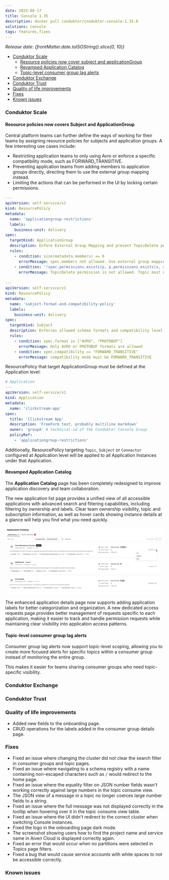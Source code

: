 ```yaml
---
date: 2025-06-17
title: Console 1.35
description: docker pull conduktor/conduktor-console:1.35.0
solutions: console
tags: features,fixes
---
```


_Release date: {frontMatter.date.toISOString().slice(0, 10)}_

- [Conduktor Scale](#conduktor-scale)
  - [Resource policies now cover subject and applicationGroup](#resource-policies-now-covers-subject-and-applicationgroup)
  - [Revamped Application Catalog](#revamped-application-catalog)
  - [Topic-level consumer group lag alerts](#topic-level-consumer-group-lag-alerts)
- [Conduktor Exchange](#conduktor-exchange)
- [Conduktor Trust](#conduktor-trust)
- [Quality of life improvements](#quality-of-life-improvements)
- [Fixes](#fixes)
- [Known issues](#known-issues)

### Conduktor Scale

#### Resource policies now covers Subject and ApplicationGroup

Central platform teams can further define the ways of working for their teams by assigning resource policies for subjects and application groups. A few interesting use cases include:

- Restricting application teams to only using Avro or enforce a specific compatibility mode, such as FORWARD_TRANSITIVE.
- Preventing application teams from adding members to application groups directly, directing them to use the external group mapping instead.
- Limiting the actions that can be performed in the UI by locking certain permissions.

```yaml
---
apiVersion: self-service/v1
kind: ResourcePolicy
metadata:
  name: 'applicationgroup-restrictions'
  labels:
    business-unit: delivery
spec:
  targetKind: ApplicationGroup
  description: Enfore External Group Mapping and prevent TopicDelete permission in ApplicationGroup
  rules:
    - condition: size(metadata.members) == 0
      errorMessage: spec.members not allowed. Use external group mapping instead
    - condition: '!spec.permissions.exists(p, p.permissions.exists(x, x == "TopicDelete"))'
      errorMessage: TopicDelete permission is not allowed. Topic must only be deleted via CLI

---
apiVersion: self-service/v1
kind: ResourcePolicy
metadata:
  name: 'subject-format-and-compatibility-policy'
  labels:
    business-unit: delivery
spec:
  targetKind: Subject
  description: Enforces allowed schema formats and compatibility level for subjects
  rules:
    - condition: spec.format in ["AVRO", "PROTOBUF"]
      errorMessage: Only AVRO or PROTOBUF formats are allowed
    - condition: spec.compatibility == "FORWARD_TRANSITIVE"
      errorMessage: compatibility mode must be FORWARD_TRANSITIVE
```

ResourcePolicy that target ApplicationGroup must be defined at the Application level:

```yaml
# Application
---
apiVersion: self-service/v1
kind: Application
metadata:
  name: 'clickstream-app'
spec:
  title: 'Clickstream App'
  description: 'FreeForm text, probably multiline markdown'
  owner: 'groupA' # technical-id of the Conduktor Console Group
  policyRef:
    - 'applicationgroup-restrictions'
```


Additionally, ResourcePolicy targeting `Topic`, `Subject` or `Connector` configured at Application level will be applied to all Application Instances under that Application.

#### Revamped Application Catalog

The **Application Catalog** page has been completely redesigned to improve application discovery and team collaboration.

The new application list page provides a unified view of all accessible applications with advanced search and filtering capabilities, including filtering by ownership and labels. Clear team ownership visibility, topic and subscription information, as well as hover cards showing instance details at a glance will help you find what you need quickly.

![Application Catalog](/images/changelog/platform/v35/app-catalog.png)

The enhanced application details page now supports adding application labels for better categorization and organization. A new dedicated access requests page provides better management of requests specific to each application, making it easier to track and handle permission requests while maintaining clear visibility into application access patterns.

#### Topic-level consumer group lag alerts

Consumer group lag alerts now support topic-level scoping, allowing you to create more focused alerts for specific topics within a consumer group instead of monitoring the entire group.

This makes it easier for teams sharing consumer groups who need topic-specific visibility.

### Conduktor Exchange

### Conduktor Trust

### Quality of life improvements

- Added new fields to the onboarding page.
- CRUD operations for the labels added in the consumer group details page.

### Fixes

- Fixed an issue where changing the cluster did not clear the search filter in consumer groups and topic pages.
- Fixed an issue where navigating to a schema registry with a name containing non-escaped characters such as `/` would redirect to the home page.
- Fixed an issue where the equality filter on JSON number fields wasn't working correctly against large numbers in the topic consume view.
- The JSON view of a message in a topic no longer coerces large number fields to a string.
- Fixed an issue where the full message was not displayed correctly in the tooltip when hovering over it in the topic consume view table.
- Fixed an issue where the UI didn't redirect to the correct cluster when switching Console instances.
- Fixed the logo in the onboarding page dark mode.
- The screenshot showing users how to find the project name and service name in Aiven Cloud is displayed correctly again.
- Fixed an error that would occur when no partitions were selected in Topics page filters.
- Fixed a bug that would cause service accounts with white spaces to not be accessible correctly.

### Known issues

```

```
